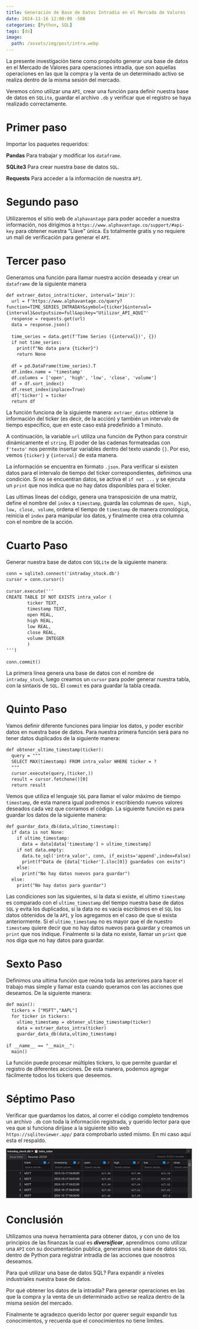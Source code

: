 ```yaml
---
title: Generación de Base de Datos Intradía en el Mercado de Valores
date: 2024-11-16 12:00:00 -500
categories: [Python, SQL]
tags: [ds]
image:
  path: /assets/img/post/intra.webp
---
```

La presente investigación tiene como propósito generar una base de datos en el Mercado de Valores para operaciones intradía, que son aquellas operaciones en las que la compra y la venta de un determinado activo se realiza dentro de la misma sesión del mercado.

Veremos cómo utilizar una `API`, crear una función para definir nuestra base de datos en `SQLite`, guardar el archivo `.db` y verificar que el registro se haya realizado correctamente.

# Primer paso
Importar los paquetes requeridos:

**Pandas** Para trabajar y modificar los `dataframe`.

**SQLite3** Para crear nuestra base de datos `SQL`.

**Requests** Para acceder a la información de nuestra `API`.

# Segundo paso
Utilizaremos el sitio web de `alphavantage` para poder acceder a nuestra información, nos dirigimos a `https://www.alphavantage.co/support/#api-key` para obtener nuestra "Llave" única. Es totalmente gratis y no requiere un mail de verificación para generar el `API`.

# Tercer paso
Generamos una función para llamar nuestra acción deseada y crear un `dataframe` de la siguiente manera

```
def extraer_datos_intra(ticker, interval='1min'):
  url = f'https://www.alphavantage.co/query?function=TIME_SERIES_INTRADAY&symbol={ticker}&interval={interval}&outputsize=full&apikey="Utilizar_API_AQUI"'
  response = requests.get(url)
  data = response.json()

  time_series = data.get(f'Time Series ({interval})', {})
  if not time_series:
    print(f"No data para {ticker}")
    return None

  df = pd.DataFrame(time_series).T
  df.index.name = 'timestamp'
  df.columns = ['open', 'high', 'low', 'close', 'volume']
  df = df.sort_index()
  df.reset_index(inplace=True)
  df['ticker'] = ticker
  return df
```

La función funciona de la siguiente manera: `extraer_datos` obtiene la información del ticker (es decir, de la acción) y también un intervalo de tiempo específico, que en este caso está predefinido a 1 minuto.

A continuación, la variable `url` utiliza una función de Python para construir dinámicamente el `string`. El poder de las cadenas formateadas con `f'texto'` nos permite insertar variables dentro del texto usando `{}`. Por eso, vemos `{ticker}` y `{interval}` de esta manera.

La información se encuentra en formato `.json`. Para verificar si existen datos para el intervalo de tiempo del ticker correspondientes, definimos una condición. Si no se encuentran datos, se activa el `if not ...` y se ejecuta un `print` que nos indica que no hay datos disponibles para el ticker.

Las ultimas líneas del código, genera una transposición de una matriz, define el nombre del `index` a `timestamp`, guarda las columnas de `open, high, low, close, volume`, ordena el tiempo de `timestamp` de manera cronológica, reinicia el `index` para manipular los datos, y finalmente crea otra columna con el nombre de la acción. 

# Cuarto Paso
Generar nuestra base de datos con `SQLite`  de la siguiente manera:

```
conn = sqlite3.connect('intraday_stock.db')
cursor = conn.cursor()

cursor.execute('''
CREATE TABLE IF NOT EXISTS intra_valor (
        ticker TEXT,
        timestamp TEXT,
        open REAL,
        high REAL,
        low REAL,
        close REAL,
        volume INTEGER
        )
''')

conn.commit()
```

La primera línea genera una base de datos con el nombre de `intraday_stock`, luego creamos un `cursor` para poder generar nuestra tabla, con la sintaxis de `SQL`.  El `commit` es para guardar la tabla creada.

# Quinto Paso
Vamos definir diferente funciones para limpiar los datos, y poder escribir datos en nuestra base de datos. Para nuestra primera función será para no tener datos duplicados de la siguiente manera:

```
def obtener_ultimo_timestamp(ticker):
  query = """
  SELECT MAX(timestamp) FROM intra_valor WHERE ticker = ?
  """
  cursor.execute(query,(ticker,))
  result = cursor.fetchone()[0]
  return result
```

Vemos que utiliza el lenguaje `SQL` para llamar el valor máximo de tiempo `timestamp`, de esta manera igual podremos ir escribiendo nuevos valores deseados cada vez que corramos el código. La siguiente función es para guardar los datos de la siguiente manera:

```
def guardar_data_db(data,ultimo_timestamp):
  if data is not None:
    if ultimo_timestamp:
      data = data[data['timestamp'] > ultimo_timestamp]
    if not data.empty:
      data.to_sql('intra_valor', conn, if_exists='append',index=False)
      print(f"Data de {data['ticker'].iloc[0]} guardados con exito")
    else:
      print("No hay datos nuevos para guardar")
  else:
    print("No hay datos para guardar")
```

Las condiciones son las siguientes, si la data si existe, el ultimo `timestamp`  es comparado con el `ultimo_timestamp` del tiempo nuestra base de datos `SQL` y evita los duplicados, si la data no es vacía escribimos en el `SQL` los datos obtenidos de la `API`, y los agregamos en el caso de que si exista anteriormente. Si el `ultimo_timestamp` no es mayor que el de nuestro `timestamp` quiere decir que no hay datos nuevos para guardar y creamos un `print` que nos indique. Finalmente si la data no existe, llamar un `print` que nos diga que no hay datos para guardar.

# Sexto Paso
Definimos una ultima función que reúna toda las anteriores para hacer el trabajo mas simple y llamar esta cuando queramos con las acciones que deseamos. De la siguiente manera:

```
def main():
  tickers = ["MSFT","AAPL"]
  for ticker in tickers:
    ultimo_timestamp = obtener_ultimo_timestamp(ticker)
    data = extraer_datos_intra(ticker)
    guardar_data_db(data,ultimo_timestamp)

if __name__ == "__main__":
  main()
```

La función puede procesar múltiples tickers, lo que permite guardar el registro de diferentes acciones. De esta manera, podemos agregar fácilmente todos los tickers que deseemos.

# Séptimo Paso
Verificar que guardamos los datos, al correr el código completo tendremos un archivo `.db` con toda la información registrada, y querido lector para que vea que si funciona diríjase a la siguiente sitio web `https://sqliteviewer.app/` para comprobarlo usted mismo. En mi caso aquí esta el respaldo.

![intra1.webp](/assets/img/post/intra1.webp)
# Conclusión

Utilizamos una nueva herramienta para obtener datos, y con uno de los principios de las finanzas la cual es ***diversificar***, aprendimos como utilizar una `API` con su documentación publica, generamos una base de datos `SQL` dentro de Python para registrar intradía de las acciones que nosotros deseamos.

Para qué utilizar una base de datos SQL? Para expandir a niveles  industriales nuestra base de datos.

Por qué obtener los datos de la intradía? Para generar operaciones en las que la compra y la venta de un determinado activo se realiza dentro de la misma sesión del mercado.

Finalmente te agradezco querido lector por querer seguir expandir tus conocimientos, y recuerda que el conocimientos no tiene limites. 

